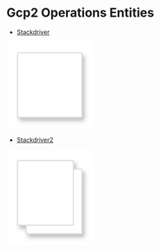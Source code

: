 # Gcp2 Operations Entities


- [Stackdriver](./stackdriver.md)  
<img src="./stackdriver.png" width="200"/>

- [Stackdriver2](./stackdriver-2.md)  
<img src="./stackdriver-2.png" width="200"/>
